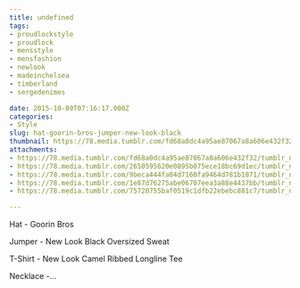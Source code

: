 ```yaml
---
title: undefined
tags:
- proudlockstyle
- proudlock
- mensstyle
- mensfashion
- newlook
- madeinchelsea
- timberland
- sergedenimes

date: 2015-10-09T07:16:17.000Z
categories:
- Style
slug: hat-goorin-bros-jumper-new-look-black
thumbnail: https://78.media.tumblr.com/fd68a0dc4a95ae87067a8a606e432f32/tumblr_nvlk33KON31rhrm24o1_1280.jpg
attachments:
- https://78.media.tumblr.com/fd68a0dc4a95ae87067a8a606e432f32/tumblr_nvlk33KON31rhrm24o1_1280.jpg
- https://78.media.tumblr.com/2650595620e0895b075ece18bc69d1ec/tumblr_nvlk33KON31rhrm24o2_1280.jpg
- https://78.media.tumblr.com/9beca444fa04d7160fa9464d781b1871/tumblr_nvlk33KON31rhrm24o3_1280.jpg
- https://78.media.tumblr.com/1e87d76275abe06707eea3a88e4437bb/tumblr_nvlk33KON31rhrm24o4_1280.jpg
- https://78.media.tumblr.com/75720755baf0519c1dfb22ebebc881c7/tumblr_nvlk33KON31rhrm24o5_1280.jpg

---
```


Hat - Goorin Bros  

  Jumper -  New Look Black Oversized Sweat 

  T-Shirt -  New Look Camel Ribbed Longline Tee 

  Necklace -...
